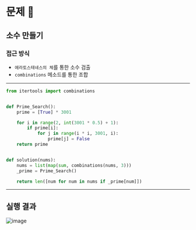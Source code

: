 # 문제 :book:

## 소수 만들기

### 접근 방식

- `에라토스테네스의 체`를 통한 소수 검출
- `combinations` 메소드를 통한 조합 

<hr>

```python
from itertools import combinations


def Prime_Search():
    prime = [True] * 3001

    for i in range(2, int(3001 * 0.5) + 1):
        if prime[i]:
            for j in range(i * i, 3001, i):
                prime[j] = False
    return prime


def solution(nums):
    nums = list(map(sum, combinations(nums, 3)))
    _prime = Prime_Search()

    return len([num for num in nums if _prime[num]])
```

<hr>

## 실행 결과

![image](https://user-images.githubusercontent.com/84619866/146954766-7ab95f3e-490f-4936-b37c-5d39e53acc3b.png)
